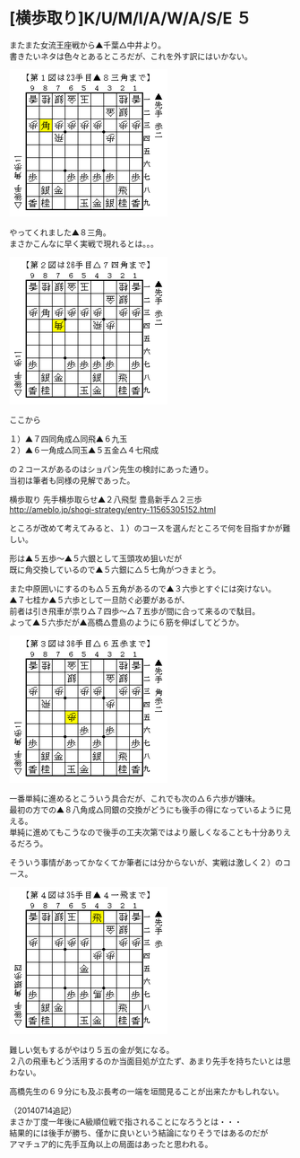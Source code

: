# [横歩取り]K/U/M/I/A/W/A/S/E ５  

またまた女流王座戦から▲千葉△中井より。  
書きたいネタは色々とあるところだが、これを外す訳にはいかない。  

![](images/20130708025549.png)  

やってくれました▲８三角。  
まさかこんなに早く実戦で現れるとは。。。  

![](images/20130708025548.png)  

ここから  

１）▲７四同角成△同飛▲６九玉  
２）▲６一角成△同玉▲５五金△４七飛成  

の２コースがあるのはショパン先生の検討にあった通り。  
当初は筆者も同様の見解であった。  

横歩取り 先手横歩取らせ▲２八飛型 豊島新手△２三歩  
http://ameblo.jp/shogi-strategy/entry-11565305152.html  

ところが改めて考えてみると、１）のコースを選んだところで何を目指すかが難しい。  

形は▲５五歩～▲５六銀として玉頭攻め狙いだが  
既に角交換しているので▲５六銀に△５七角がつきまとう。  

また中原囲いにするのも△５五角があるので▲３六歩とすぐには突けない。  
▲７七桂か▲５六歩として一旦防ぐ必要があるが、  
前者は引き飛車が祟り△７四歩～△７五歩が間に合って来るので駄目。  
よって▲５六歩だが▲高橋△豊島のように６筋を伸ばしてどうか。  

![](images/20130708025547.png)  

一番単純に進めるとこういう具合だが、これでも次の△６六歩が嫌味。  
最初の方での▲８八角成△同銀の交換がどうにも後手の得になっているように見える。  
単純に進めてもこうなので後手の工夫次第ではより厳しくなることも十分ありえるだろう。  


そういう事情があってかなくてか筆者には分からないが、実戦は激しく２）のコース。  

![](images/20130708025546.png)  

難しい気もするがやはり５五の金が気になる。  
２八の飛車もどう活用するのか当面目処が立たず、あまり先手を持ちたいとは思わない。  

高橋先生の６９分にも及ぶ長考の一端を垣間見ることが出来たかもしれない。  

（20140714追記）  
まさか丁度一年後にA級順位戦で指されることになろうとは・・・  
結果的には後手が勝ち、僅かに良いという結論になりそうではあるのだが  
アマチュア的に先手互角以上の局面はあったと思われる。  
